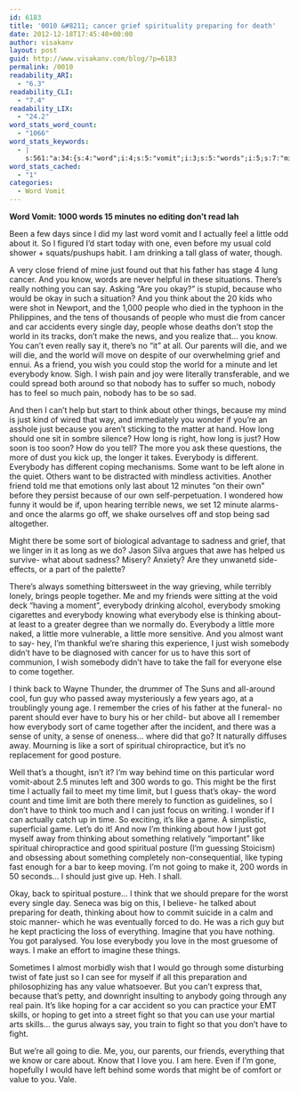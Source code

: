 ```yaml
---
id: 6183
title: '0010 &#8211; cancer grief spirituality preparing for death'
date: 2012-12-18T17:45:40+00:00
author: visakanv
layout: post
guid: http://www.visakanv.com/blog/?p=6183
permalink: /0010
readability_ARI:
  - "6.3"
readability_CLI:
  - "7.4"
readability_LIX:
  - "24.2"
word_stats_word_count:
  - "1066"
word_stats_keywords:
  - |
    s:561:"a:34:{s:4:"word";i:4;s:5:"vomit";i:3;s:5:"words";i:5;s:7:"minutes";i:3;s:8:"actually";i:3;s:6:"little";i:4;s:6:"friend";i:3;s:4:"just";i:9;s:6:"cancer";i:3;s:4:"know";i:5;s:7:"there's";i:3;s:4:"okay";i:4;s:7:"because";i:5;s:5:"think";i:5;s:6:"people";i:4;s:4:"stop";i:3;s:5:"world";i:3;s:4:"make";i:3;s:5:"can't";i:3;s:4:"wish";i:5;s:4:"pain";i:3;s:4:"long";i:4;s:4:"want";i:3;s:4:"left";i:3;s:4:"sort";i:4;s:8:"together";i:3;s:8:"thinking";i:4;s:4:"away";i:3;s:4:"like";i:5;s:9:"spiritual";i:4;s:7:"posture";i:3;s:4:"time";i:5;s:5:"going";i:3;s:5:"fight";i:3;}";
word_stats_cached:
  - "1"
categories:
  - Word Vomit
---
```

**Word Vomit: 1000 words 15 minutes no editing don&#8217;t read lah**

Been a few days since I did my last word vomit and I actually feel a little odd about it. So I figured I&#8217;d start today with one, even before my usual cold shower + squats/pushups habit. I am drinking a tall glass of water, though.

A very close friend of mine just found out that his father has stage 4 lung cancer. And you know, words are never helpful in these situations. There&#8217;s really nothing you can say. Asking &#8220;Are you okay?&#8221; is stupid, because who would be okay in such a situation? And you think about the 20 kids who were shot in Newport, and the 1,000 people who died in the typhoon in the Philippines, and the tens of thousands of people who must die from cancer and car accidents every single day, people whose deaths don&#8217;t stop the world in its tracks, don&#8217;t make the news, and you realize that&#8230; you know. You can&#8217;t even really say it, there&#8217;s no &#8220;it&#8221; at all. Our parents will die, and we will die, and the world will move on despite of our overwhelming grief and ennui. As a friend, you wish you could stop the world for a minute and let everybody know. Sigh. I wish pain and joy were literally transferable, and we could spread both around so that nobody has to suffer so much, nobody has to feel so much pain, nobody has to be so sad.

And then I can&#8217;t help but start to think about other things, because my mind is just kind of wired that way, and immediately you wonder if you&#8217;re an asshole just because you aren&#8217;t sticking to the matter at hand. How long should one sit in sombre silence? How long is right, how long is just? How soon is too soon? How do you tell? The more you ask these questions, the more of dust you kick up, the longer it takes. Everybody is different. Everybody has different coping mechanisms. Some want to be left alone in the quiet. Others want to be distracted with mindless activities. Another friend told me that emotions only last about 12 minutes &#8220;on their own&#8221; before they persist because of our own self-perpetuation. I wondered how funny it would be if, upon hearing terrible news, we set 12 minute alarms- and once the alarms go off, we shake ourselves off and stop being sad altogether.

Might there be some sort of biological advantage to sadness and grief, that we linger in it as long as we do? Jason Silva argues that awe has helped us survive- what about sadness? Misery? Anxiety? Are they unwanetd side-effects, or a part of the palette?

There&#8217;s always something bittersweet in the way grieving, while terribly lonely, brings people together. Me and my friends were sitting at the void deck &#8220;having a moment&#8221;, everybody drinking alcohol, everybody smoking cigarettes and everybody knowing what everybody else is thinking about- at least to a greater degree than we normally do. Everybody a little more naked, a little more vulnerable, a little more sensitive. And you almost want to say- hey, I&#8217;m thankful we&#8217;re sharing this experience, I just wish somebody didn&#8217;t have to be diagnosed with cancer for us to have this sort of communion, I wish somebody didn&#8217;t have to take the fall for everyone else to come together.

I think back to Wayne Thunder, the drummer of The Suns and all-around cool, fun guy who passed away mysteriously a few years ago, at a troublingly young age. I remember the cries of his father at the funeral- no parent should ever have to bury his or her child- but above all I remember how everybody sort of came together after the incident, and there was a sense of unity, a sense of oneness&#8230; where did that go? It naturally diffuses away. Mourning is like a sort of spiritual chiropractice, but it&#8217;s no replacement for good posture.

Well that&#8217;s a thought, isn&#8217;t it? I&#8217;m way behind time on this particular word vomit-about 2.5 minutes left and 300 words to go. This might be the first time I actually fail to meet my time limit, but I guess that&#8217;s okay- the word count and time limit are both there merely to function as guidelines, so I don&#8217;t have to think too much and I can just focus on writing. I wonder if I can actually catch up in time. So exciting, it&#8217;s like a game. A simplistic, superficial game. Let&#8217;s do it! And now I&#8217;m thinking about how I just got myself away from thinking about something relatively &#8220;important&#8221; like spiritual chiropractice and good spiritual posture (I&#8217;m guessing Stoicism) and obsessing about something completely non-consequential, like typing fast enough for a bar to keep moving. I&#8217;m not going to make it, 200 words in 50 seconds&#8230; I should just give up. Heh. I shall.

Okay, back to spiritual posture&#8230; I think that we should prepare for the worst every single day. Seneca was big on this, I believe- he talked about preparing for death, thinking about how to commit suicide in a calm and stoic manner- which he was eventually forced to do. He was a rich guy but he kept practicing the loss of everything. Imagine that you have nothing. You got paralysed. You lose everybody you love in the most gruesome of ways. I make an effort to imagine these things.

Sometimes I almost morbidly wish that I would go through some disturbing twist of fate just so I can see for myself if all this preparation and philosophizing has any value whatsoever. But you can&#8217;t express that, because that&#8217;s petty, and downright insulting to anybody going through any real pain. It&#8217;s like hoping for a car accident so you can practice your EMT skills, or hoping to get into a street fight so that you can use your martial arts skills&#8230; the gurus always say, you train to fight so that you don&#8217;t have to fight.

But we&#8217;re all going to die. Me, you, our parents, our friends, everything that we know or care about. Know that I love you. I am here. Even if I&#8217;m gone, hopefully I would have left behind some words that might be of comfort or value to you. Vale.